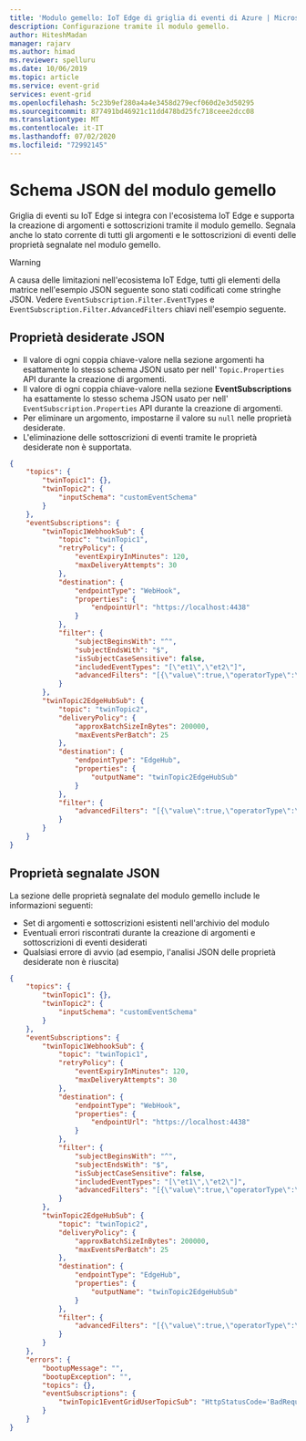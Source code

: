```yaml
---
title: 'Modulo gemello: IoT Edge di griglia di eventi di Azure | Microsoft Docs'
description: Configurazione tramite il modulo gemello.
author: HiteshMadan
manager: rajarv
ms.author: himad
ms.reviewer: spelluru
ms.date: 10/06/2019
ms.topic: article
ms.service: event-grid
services: event-grid
ms.openlocfilehash: 5c23b9ef280a4a4e3458d279ecf060d2e3d50295
ms.sourcegitcommit: 877491bd46921c11dd478bd25fc718ceee2dcc08
ms.translationtype: MT
ms.contentlocale: it-IT
ms.lasthandoff: 07/02/2020
ms.locfileid: "72992145"
---
```

# <a name="module-twin-json-schema"></a>Schema JSON del modulo gemello

Griglia di eventi su IoT Edge si integra con l'ecosistema IoT Edge e supporta la creazione di argomenti e sottoscrizioni tramite il modulo gemello. Segnala anche lo stato corrente di tutti gli argomenti e le sottoscrizioni di eventi delle proprietà segnalate nel modulo gemello.

> [!WARNING]
> A causa delle limitazioni nell'ecosistema IoT Edge, tutti gli elementi della matrice nell'esempio JSON seguente sono stati codificati come stringhe JSON. Vedere `EventSubscription.Filter.EventTypes` e `EventSubscription.Filter.AdvancedFilters` chiavi nell'esempio seguente.

## <a name="desired-properties-json"></a>Proprietà desiderate JSON

* Il valore di ogni coppia chiave-valore nella sezione argomenti ha esattamente lo stesso schema JSON usato per nell' `Topic.Properties` API durante la creazione di argomenti.
* Il valore di ogni coppia chiave-valore nella sezione **EventSubscriptions** ha esattamente lo stesso schema JSON usato per nell' `EventSubscription.Properties` API durante la creazione di argomenti.
* Per eliminare un argomento, impostarne il valore su `null` nelle proprietà desiderate.
* L'eliminazione delle sottoscrizioni di eventi tramite le proprietà desiderate non è supportata.

```json
{
    "topics": {
        "twinTopic1": {},
        "twinTopic2": {
            "inputSchema": "customEventSchema"
        }
    },
    "eventSubscriptions": {
        "twinTopic1WebhookSub": {
            "topic": "twinTopic1",
            "retryPolicy": {
                "eventExpiryInMinutes": 120,
                "maxDeliveryAttempts": 30
            },
            "destination": {
                "endpointType": "WebHook",
                "properties": {
                    "endpointUrl": "https://localhost:4438"
                }
            },
            "filter": {
                "subjectBeginsWith": "^",
                "subjectEndsWith": "$",
                "isSubjectCaseSensitive": false,
                "includedEventTypes": "[\"et1\",\"et2\"]",
                "advancedFilters": "[{\"value\":true,\"operatorType\":\"BoolEquals\",\"key\":\"data.b\"},{\"values\":[\"\\\"\",\"c\"],    \"operatorType\":\"StringContains\",\"key\":\"data.s\"}]"
            }
        },
        "twinTopic2EdgeHubSub": {
            "topic": "twinTopic2",
            "deliveryPolicy": {
                "approxBatchSizeInBytes": 200000,
                "maxEventsPerBatch": 25
            },
            "destination": {
                "endpointType": "EdgeHub",
                "properties": {
                    "outputName": "twinTopic2EdgeHubSub"
                }
            },
            "filter": {
                "advancedFilters": "[{\"value\":true,\"operatorType\":\"BoolEquals\",\"key\":\"dAt\\\"A.a\"},{\"values\":[\"\\\"\",    \"c\"],\"operatorType\":\"StringContains\",\"key\":\"dAt\\\"A.a\"}]"
            }
        }
    }
}
```

## <a name="reported-properties-json"></a>Proprietà segnalate JSON

La sezione delle proprietà segnalate del modulo gemello include le informazioni seguenti:

* Set di argomenti e sottoscrizioni esistenti nell'archivio del modulo
* Eventuali errori riscontrati durante la creazione di argomenti e sottoscrizioni di eventi desiderati
* Qualsiasi errore di avvio (ad esempio, l'analisi JSON delle proprietà desiderate non è riuscita)

```json
{
    "topics": {
        "twinTopic1": {},
        "twinTopic2": {
            "inputSchema": "customEventSchema"
        }
    },
    "eventSubscriptions": {
        "twinTopic1WebhookSub": {
            "topic": "twinTopic1",
            "retryPolicy": {
                "eventExpiryInMinutes": 120,
                "maxDeliveryAttempts": 30
            },
            "destination": {
                "endpointType": "WebHook",
                "properties": {
                    "endpointUrl": "https://localhost:4438"
                }
            },
            "filter": {
                "subjectBeginsWith": "^",
                "subjectEndsWith": "$",
                "isSubjectCaseSensitive": false,
                "includedEventTypes": "[\"et1\",\"et2\"]",
                "advancedFilters": "[{\"value\":true,\"operatorType\":\"BoolEquals\",\"key\":\"data.b\"},{\"values\":[\"\\\"\",\"c\"],    \"operatorType\":\"StringContains\",\"key\":\"data.s\"}]"
            }
        },
        "twinTopic2EdgeHubSub": {
            "topic": "twinTopic2",
            "deliveryPolicy": {
                "approxBatchSizeInBytes": 200000,
                "maxEventsPerBatch": 25
            },
            "destination": {
                "endpointType": "EdgeHub",
                "properties": {
                    "outputName": "twinTopic2EdgeHubSub"
                }
            },
            "filter": {
                "advancedFilters": "[{\"value\":true,\"operatorType\":\"BoolEquals\",\"key\":\"dAt\\\"A.a\"},{\"values\":[\"\\\"\",    \"c\"],\"operatorType\":\"StringContains\",\"key\":\"dAt\\\"A.a\"}]"
            }
        }
    },
    "errors": {
        "bootupMessage": "",
        "bootupException": "",
        "topics": {},
        "eventSubscriptions": {
            "twinTopic1EventGridUserTopicSub": "HttpStatusCode='BadRequest' ErrorCode='InvalidDestination' Message='EventSubscription.Properties.Destination failed validation. Reason: EndpointUrl must target the /api/events API of Azure Event Grid in the cloud..'"
        }
    }
}
```
